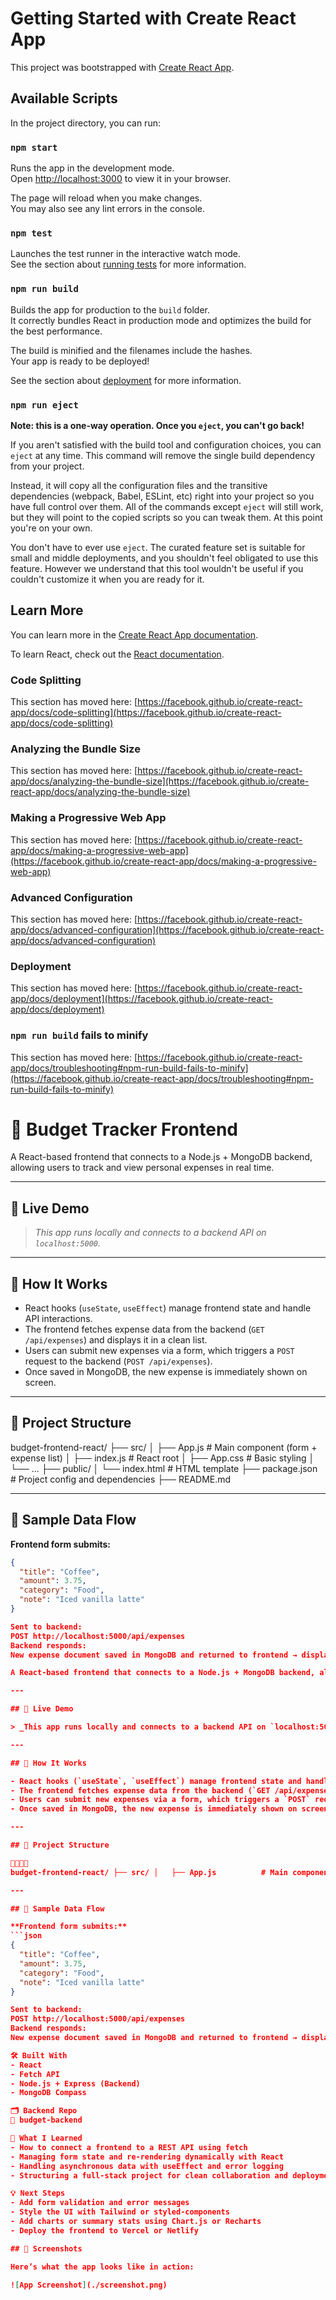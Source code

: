 # Getting Started with Create React App

This project was bootstrapped with [Create React App](https://github.com/facebook/create-react-app).

## Available Scripts

In the project directory, you can run:

### `npm start`

Runs the app in the development mode.\
Open [http://localhost:3000](http://localhost:3000) to view it in your browser.

The page will reload when you make changes.\
You may also see any lint errors in the console.

### `npm test`

Launches the test runner in the interactive watch mode.\
See the section about [running tests](https://facebook.github.io/create-react-app/docs/running-tests) for more information.

### `npm run build`

Builds the app for production to the `build` folder.\
It correctly bundles React in production mode and optimizes the build for the best performance.

The build is minified and the filenames include the hashes.\
Your app is ready to be deployed!

See the section about [deployment](https://facebook.github.io/create-react-app/docs/deployment) for more information.

### `npm run eject`

**Note: this is a one-way operation. Once you `eject`, you can't go back!**

If you aren't satisfied with the build tool and configuration choices, you can `eject` at any time. This command will remove the single build dependency from your project.

Instead, it will copy all the configuration files and the transitive dependencies (webpack, Babel, ESLint, etc) right into your project so you have full control over them. All of the commands except `eject` will still work, but they will point to the copied scripts so you can tweak them. At this point you're on your own.

You don't have to ever use `eject`. The curated feature set is suitable for small and middle deployments, and you shouldn't feel obligated to use this feature. However we understand that this tool wouldn't be useful if you couldn't customize it when you are ready for it.

## Learn More

You can learn more in the [Create React App documentation](https://facebook.github.io/create-react-app/docs/getting-started).

To learn React, check out the [React documentation](https://reactjs.org/).

### Code Splitting

This section has moved here: [https://facebook.github.io/create-react-app/docs/code-splitting](https://facebook.github.io/create-react-app/docs/code-splitting)

### Analyzing the Bundle Size

This section has moved here: [https://facebook.github.io/create-react-app/docs/analyzing-the-bundle-size](https://facebook.github.io/create-react-app/docs/analyzing-the-bundle-size)

### Making a Progressive Web App

This section has moved here: [https://facebook.github.io/create-react-app/docs/making-a-progressive-web-app](https://facebook.github.io/create-react-app/docs/making-a-progressive-web-app)

### Advanced Configuration

This section has moved here: [https://facebook.github.io/create-react-app/docs/advanced-configuration](https://facebook.github.io/create-react-app/docs/advanced-configuration)

### Deployment

This section has moved here: [https://facebook.github.io/create-react-app/docs/deployment](https://facebook.github.io/create-react-app/docs/deployment)

### `npm run build` fails to minify

This section has moved here: [https://facebook.github.io/create-react-app/docs/troubleshooting#npm-run-build-fails-to-minify](https://facebook.github.io/create-react-app/docs/troubleshooting#npm-run-build-fails-to-minify)

# 💸 Budget Tracker Frontend

A React-based frontend that connects to a Node.js + MongoDB backend, allowing users to track and view personal expenses in real time.

---

## 🚀 Live Demo

> _This app runs locally and connects to a backend API on `localhost:5000`._

---

## 🔧 How It Works

- React hooks (`useState`, `useEffect`) manage frontend state and handle API interactions.
- The frontend fetches expense data from the backend (`GET /api/expenses`) and displays it in a clean list.
- Users can submit new expenses via a form, which triggers a `POST` request to the backend (`POST /api/expenses`).
- Once saved in MongoDB, the new expense is immediately shown on screen.

---

## 🧱 Project Structure

budget-frontend-react/ ├── src/ │   ├── App.js          # Main component (form + expense list) │   ├── index.js        # React root │   ├── App.css         # Basic styling │   └── ... ├── public/ │   └── index.html      # HTML template ├── package.json        # Project config and dependencies ├── README.md


---

## 🧪 Sample Data Flow

**Frontend form submits:**
```json
{
  "title": "Coffee",
  "amount": 3.75,
  "category": "Food",
  "note": "Iced vanilla latte"
}

Sent to backend:
POST http://localhost:5000/api/expenses
Backend responds:
New expense document saved in MongoDB and returned to frontend → displayed live.

A React-based frontend that connects to a Node.js + MongoDB backend, allowing users to track and view personal expenses in real time.

---

## 🚀 Live Demo

> _This app runs locally and connects to a backend API on `localhost:5000`._

---

## 🔧 How It Works

- React hooks (`useState`, `useEffect`) manage frontend state and handle API interactions.
- The frontend fetches expense data from the backend (`GET /api/expenses`) and displays it in a clean list.
- Users can submit new expenses via a form, which triggers a `POST` request to the backend (`POST /api/expenses`).
- Once saved in MongoDB, the new expense is immediately shown on screen.

---

## 🧱 Project Structure


budget-frontend-react/ ├── src/ │   ├── App.js          # Main component (form + expense list) │   ├── index.js        # React root │   ├── App.css         # Basic styling │   └── ... ├── public/ │   └── index.html      # HTML template ├── package.json        # Project config and dependencies ├── README.md           # You're reading it

---

## 🧪 Sample Data Flow

**Frontend form submits:**
```json
{
  "title": "Coffee",
  "amount": 3.75,
  "category": "Food",
  "note": "Iced vanilla latte"
}

Sent to backend:
POST http://localhost:5000/api/expenses
Backend responds:
New expense document saved in MongoDB and returned to frontend → displayed live.

🛠️ Built With
- React
- Fetch API
- Node.js + Express (Backend)
- MongoDB Compass

🗂️ Backend Repo
🔗 budget-backend

🧠 What I Learned
- How to connect a frontend to a REST API using fetch
- Managing form state and re-rendering dynamically with React
- Handling asynchronous data with useEffect and error logging
- Structuring a full-stack project for clean collaboration and deployment

💡 Next Steps
- Add form validation and error messages
- Style the UI with Tailwind or styled-components
- Add charts or summary stats using Chart.js or Recharts
- Deploy the frontend to Vercel or Netlify

## 📸 Screenshots

Here’s what the app looks like in action:

![App Screenshot](./screenshot.png)

